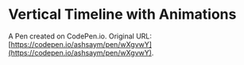 # Vertical Timeline with Animations

A Pen created on CodePen.io. Original URL: [https://codepen.io/ashsaym/pen/wXgvwY](https://codepen.io/ashsaym/pen/wXgvwY).

